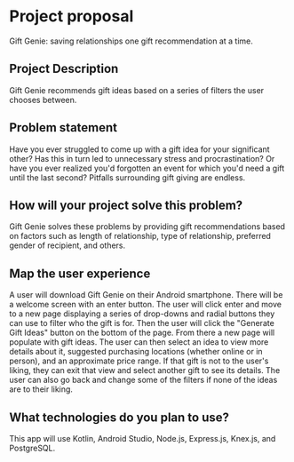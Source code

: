# Project proposal
Gift Genie: saving relationships one gift recommendation at a time.

## Project Description
Gift Genie recommends gift ideas based on a series of filters the user chooses between.  

## Problem statement
Have you ever struggled to come up with a gift idea for your significant other? Has this in turn led to unnecessary stress and procrastination? Or have you ever realized you'd forgotten an event for which you'd need a gift until the last second? Pitfalls surrounding gift giving are endless.

## How will your project solve this problem?
Gift Genie solves these problems by providing gift recommendations based on factors such as length of relationship, type of relationship, preferred gender of recipient, and others.

## Map the user experience
A user will download Gift Genie on their Android smartphone. There will be a welcome screen with an enter button. The user will click enter and move to a new page displaying a series of drop-downs and radial buttons they can use to filter who the gift is for. Then the user will click the "Generate Gift Ideas" button on the bottom of the page. From there a new page will populate with gift ideas. The user can then select an idea to view more details about it, suggested purchasing locations (whether online or in person), and an approximate price range. If that gift is not to the user's liking, they can exit that view and select another gift to see its details. The user can also go back and change some of the filters if none of the ideas are to their liking.


## What technologies do you plan to use?
This app will use Kotlin, Android Studio, Node.js, Express.js, Knex.js, and PostgreSQL.
